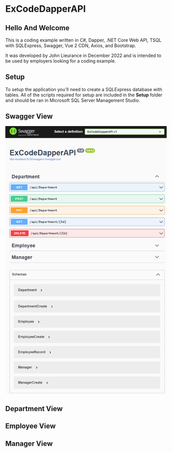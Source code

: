 # ExCodeDapperAPI

## Hello And Welcome
This is a coding example written in C#,  Dapper,  .NET Core Web API, TSQL with SQLExpress, Swagger, Vue 2 CDN, Axios, and Bootstrap.

It was developed by John Lieurance in December 2022 and is intended to be used by employers looking for a coding example.

## Setup
To setup the application you'll need to create a SQLExpress database with tables.
All of the scripts required for setup are included in the **Setup** folder and should be ran in Microsoft SQL Server Management Studio.

## Swagger View
![Swagger View](/READMEIMG/Swagger.png)

## Department View

## Employee View

## Manager View
